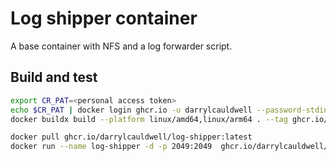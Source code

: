 # Log shipper container

A base container with NFS and a log forwarder script.

## Build and test

```bash
export CR_PAT=<personal access token>
echo $CR_PAT | docker login ghcr.io -u darrylcauldwell --password-stdin        
docker buildx build --platform linux/amd64,linux/arm64 . --tag ghcr.io/darrylcauldwell/log-shipper:latest --push

docker pull ghcr.io/darrylcauldwell/log-shipper:latest
docker run --name log-shipper -d -p 2049:2049  ghcr.io/darrylcauldwell/log-shipper:latest
```
